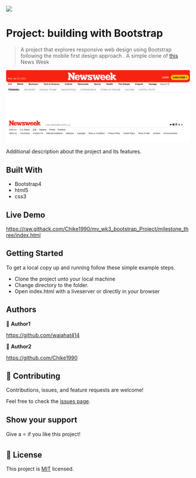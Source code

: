![](https://img.shields.io/badge/Microverse-blueviolet)

# Project: building with Bootstrap

> A project that explores responsive web design using Bootstrap following the mobile first design approach . A simple clone of [this](https://web.archive.org/web/20210120125445/https://www.newsweek.com/) News Week

![screenshot](./screenshot.png?raw=true "Optional Title")

Additional description about the project and its features.

## Built With

- Bootstrap4
- html5
- css3
## Live Demo



https://raw.githack.com/Chike1990/mv_wk3_bootstrap_Project/milestone_three/index.html


## Getting Started

To get a local copy up and running follow these simple example steps.

- Clone the project unto your local machine
- Change directory to the folder.
- Open index.html with a liveserver or directly in your browser

## Authors

👤 **Author1**

https://github.com/wajahat414

👤 **Author2**

https://github.com/Chike1990



## 🤝 Contributing

Contributions, issues, and feature requests are welcome!

Feel free to check the [issues page](issues/).

## Show your support

Give a ⭐️ if you like this project!

## 📝 License

This project is [MIT](lic.url) licensed.

